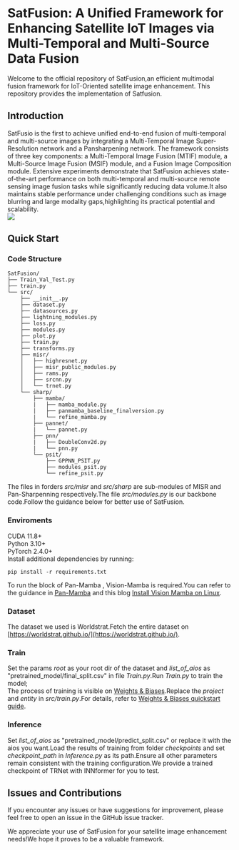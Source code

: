 # SatFusion: A Unified Framework for Enhancing Satellite IoT Images via Multi-Temporal and Multi-Source Data Fusion
Welcome to the official repository of SatFusion,an efficient multimodal fusion framework for IoT-Oriented satellite image enhancement. This repository provides the implementation of Satfusion.
## Introduction
SatFusio is the first to achieve unified end-to-end fusion of multi-temporal and multi-source images by integrating a Multi-Temporal Image Super-Resolution network and a Pansharpening network. The framework consists of three key components: a Multi-Temporal Image Fusion (MTIF) module, a Multi-Source Image Fusion (MSIF) module, and a Fusion Image Composition module. Extensive experiments demonstrate that
SatFusion achieves state-of-the-art performance on both multi-temporal and multi-source remote sensing image fusion tasks while significantly reducing data volume.It also maintains stable performance under challenging conditions such as image blurring and large modality gaps,highlighting its practical potential and scalability.  
![]([https://cdn.luogu.com.cn/upload/image_hosting/jt7aqodc.png](https://github.com/dllgyufei/SatFusion/blob/main/F3.png))  
## Quick Start
### Code Structure
```
SatFusion/
├── Train_Val_Test.py
├── train.py
└── src/
    ├── __init__.py
    ├── dataset.py
    ├── datasources.py
    ├── lightning_modules.py
    ├── loss.py
    ├── modules.py
    ├── plot.py
    ├── train.py
    ├── transforms.py
    ├── misr/
    │   ├── highresnet.py
    │   ├── misr_public_modules.py
    │   ├── rams.py
    │   ├── srcnn.py
    │   └── trnet.py
    └── sharp/
        ├── mamba/
        |   ├── mamba_module.py
        |   ├── panmamba_baseline_finalversion.py
        |   └── refine_mamba.py      
        ├── pannet/
        |   └── pannet.py
        ├── pnn/
        |   ├── DoubleConv2d.py
        |   └── pnn.py
        └── psit/
            ├── GPPNN_PSIT.py
            ├── modules_psit.py
            └── refine_psit.py
```
The files in forders *src/misr* and *src/sharp* are sub-modules of MISR and Pan-Sharpenning respectively.The file *src/modules.py* is our backbone code.Follow the guidance below for better use of SatFusion.
### Enviroments
CUDA 11.8+  
Python 3.10+  
PyTorch 2.4.0+  
Install additional dependencies by running: 
```
pip install -r requirements.txt  
```
To run the block of Pan-Mamba , Vision-Mamba is required.You can refer to the guidance in [Pan-Mamba](https://github.com/alexhe101/pan-mamba) and this blog [Install Vision Mamba on Linux](https://zhuanlan.zhihu.com/p/687359086).
### Dataset
The dataset we used is Worldstrat.Fetch the entire dataset on [https://worldstrat.github.io/](https://worldstrat.github.io/).
### Train
Set the params *root* as your root dir of the dataset and *list_of_aios* as "pretrained_model/final_split.csv" in file *Train.py*.Run *Train.py* to train the model;    
The process of training is visible on [Weights & Biases](wandb.ai).Replace the *project* and *entity* in *src/train.py*.For details, refer to [Weights & Biases quickstart guide](https://wandb.ai/quickstart?).
### Inference
Set *list_of_aios* as "pretrained_model/predict_split.csv" or replace it with the aios you want.Load the results of training from folder *checkpoints* and set *checkpoint_path* in *Inference.py* as its path.Ensure all other parameters remain consistent with the training configuration.We provide a trained checkpoint of TRNet with INNformer for you to test.
## Issues and Contributions
If you encounter any issues or have suggestions for improvement, please feel free to open an issue in the GitHub issue tracker.   
  
We appreciate your use of SatFusion for your satellite image enhancement needs!We hope it proves to be a valuable framework.
